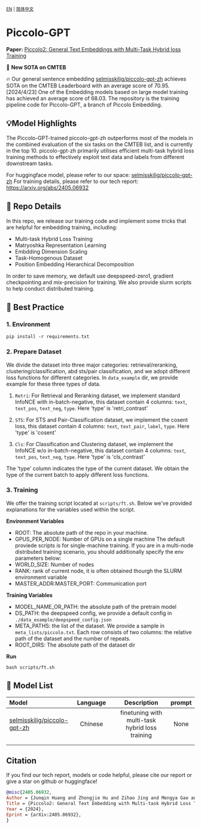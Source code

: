 <small>[EN](README.md) | [简体中文](README_zh.md) </small>

# Piccolo-GPT

**Paper:** [Piccolo2: General Text Embeddings with Multi-Task Hybrid loss Training](https://arxiv.org/abs/2405.06932)

🚀 **New SOTA on CMTEB** 

🔥 Our general sentence embedding [selmisskilig/piccolo-gpt-zh](https://huggingface.co/selmisskilig/piccolo-gpt-zh) achieves SOTA on the CMTEB Leaderboard with an average score of 70.95. [2024/4/23] One of the Embedding models based on large model training has achieved an average score of 68.03. The repository is the training pipeline code for Piccolo-GPT, a branch of Piccolo Embedding.


## 💡Model Highlights
The Piccolo-GPT-trained piccolo-gpt-zh outperforms most of the models in the combined evaluation of the six tasks on the CMTEB list, and is currently in the top 10. piccolo-gpt-zh primarily utilises efficient multi-task hybrid loss training methods to effectively exploit text data and labels from different downstream tasks. 

 For huggingface model, please refer to our space: [selmisskilig/piccolo-gpt-zh](https://huggingface.co/selmisskilig/piccolo-gpt-zh)
 For training details, please refer to our tech report: https://arxiv.org/abs/2405.06932

## 📖 Repo Details
 In this repo, we release our training code and implement some tricks that are helpful for embedding training, including:
- Multi-task Hybrid Loss Training
- Matryoshka Representation Learning
- Embdding Dimension Scaling
- Task-Homogenous Dataset
- Position Embedding Hierarchical Decomposition 

 In order to save memory, we default use deepspeed-zero1, gradient checkpointing and mix-precision for training. We also provide slurm scripts to help conduct distributed training.

## 🔨 Best Practice
### 1. Environment
```shell
pip install -r requirements.txt
```

### 2. Prepare Dataset
We divide the dataset into three major categories: retrieval/reranking, clustering/classification, abd sts/pair classification, and we adopt different loss functions for different categories. In `data_example` dir, we provide example for these three types of data.

1) `Retri`: For Retrieval and Reranking dataset, we implement standard InfoNCE with in-batch-negative, this dataset contain 4 columns: `text`, `text_pos`, `text_neg`, `type`. Here 'type' is 'retri_contrast'

2) `STS`: For STS and Pair-Classification dataset, we implement the cosent loss, this dataset contain 4 columns: `text`, `text_pair`, `label`, `type`. Here 'type' is 'cosent'
   
3) `Cls`: For Classification and Clustering dataset, we implement the InfoNCE w/o in-batch-negative, this dataset contain 4 columns: `text`, `text_pos`, `text_neg`, `type`. Here 'type' is 'cls_contrast'

The 'type' column indicates the type of the current dataset. We obtain the type of the current batch to apply different loss functions.

### 3. Training
We offer the training script located at `scripts/ft.sh`. Below we've provided explanations for the variables used within the script.

**Environment Variables**  
- ROOT: The absolute path of the repo in your machine. 
- GPUS_PER_NODE: Number of GPUs on a single machine
The default proviede scripts is for single-machine training. If you are in a multi-node distributed training scenario, you should additionally specify the env parameters below:
- WORLD_SIZE: Number of nodes
- RANK: rank of current node, it is often obtained thourgh the SLURM environment variable 
- MASTER_ADDR:MASTER_PORT: Communication port

**Training Variables** 
- MODEL_NAME_OR_PATH: the absolute path of the pretrain model
- DS_PATH: the deepspeed config, we provide a default config in `./data_example/deepspeed_config.json`
- META_PATHS: the list of the dataset. We provide a sample in `meta_lists/piccolo.txt`. Each row consists of two columns: the relative path of the dataset and the number of repeats.
- ROOT_DIRS: The absolute path of the dataset dir

**Run**
```shell
bash scripts/ft.sh
```

## 🤗 **Model List**
| Model|Language||Description|prompt|
|:-|:-:|:-:|:--------------------------------------------:|:---------:|
| [selmisskilig/piccolo-gpt-zh](https://huggingface.co/selmisskilig/piccolo-gpt-zh)                  |    Chinese     |   | finetuning with multi-task hybrid loss training | None |
|                                                              |          |      |                                                           |        |
|                                                              |          |      |                                                           |        |


## Citation
If you find our tech report, models or code helpful, please cite our report or give a star on github or huggingface!  
```bibtex
@misc{2405.06932,
Author = {Junqin Huang and Zhongjie Hu and Zihao Jing and Mengya Gao and Yichao Wu},
Title = {Piccolo2: General Text Embedding with Multi-task Hybrid Loss Training},
Year = {2024},
Eprint = {arXiv:2405.06932},
}
```
